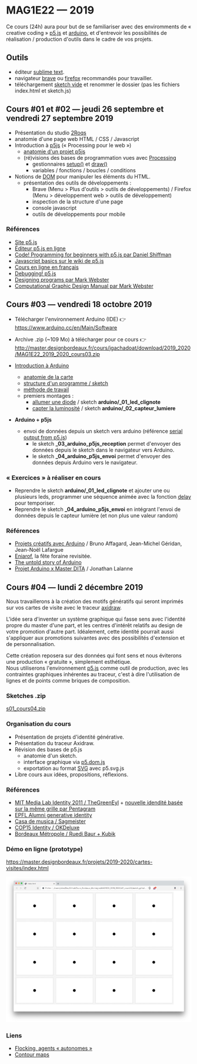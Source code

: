 MAG1E22 — 2019
===============================================

Ce cours (24h) aura pour but de se familiariser avec des enviromments de « creative coding » [p5.js](https://p5js.org/) et [arduino](https://www.arduino.cc/), et d'entrevoir les possibilités de réalisation / production d'outils dans le cadre de vos projets.

## Outils
* éditeur [sublime text](https://www.sublimetext.com/).
* navigateur [brave](https://brave.com/) ou [firefox](https://www.mozilla.org/fr/firefox/new/) recommandés pour travailler.
* téléchargement [sketch vide](s01_cours01/01-exemple-vide.zip) et renommer le dossier (pas les fichiers index.html et sketch.js)

## Cours #01 et #02 — jeudi 26 septembre et vendredi 27 septembre 2019 
* Présentation du studio [2Roqs](http://www.2roqs.fr) 
* anatomie d'une page web HTML / CSS / Javascript
* Introduction à [p5js](https://p5js.org/) (« Processing pour le web »)
  * [anatomie d'un projet p5js](https://p5js.org/get-started/)
  * (ré)visions des bases de programmation vues avec [Processing](https://processing.org/)
     * gestionnaires [setup()](https://p5js.org/reference/#/p5/setup) et [draw()](https://p5js.org/reference/#/p5/draw)
     * variables / fonctions / boucles / conditions
* Notions de [DOM](https://fr.wikipedia.org/wiki/Document_Object_Model) pour manipuler les éléments du HTML.
  * présentation des outils de développements :
    * Brave (Menu > Plus d'outils > outils de développements) / Firefox (Menu > développement web > outils de développement) 
    * inspection de la structure d'une page
    * console javascript
    * outils de développements pour mobile

### Références
* [Site p5.js](https://p5js.org/)
* [Éditeur p5.js en ligne](https://editor.p5js.org/)
* [Code! Programming for beginners with p5.js par Daniel Shiffman](https://www.youtube.com/watch?v=yPWkPOfnGsw)
* [Javascript basics sur le wiki de p5.js](https://github.com/processing/p5.js/wiki/JavaScript-basics)
* [Cours en ligne en français](http://www.lyceelecorbusier.eu/p5js/)
* [Debugging! p5.js](https://p5js.org/learn/debugging.html)
* [Designing programs par Mark Webster](https://designingprograms.bitbucket.io)
* [Computational Graphic Design Manual par Mark Webster](https://dpmanual.bitbucket.io)

## Cours #03 — vendredi 18 octobre 2019 

* Télécharger l'environnement Arduino (IDE) :point_right: https://www.arduino.cc/en/Main/Software
* Archive .zip (~109 Mo) à télécharger pour ce cours :point_right: http://master.designbordeaux.fr/cours/jgachadoat/download/2019_2020/MAG1E22_2019_2020_cours03.zip

* [Introduction à Arduino](
http://master.designbordeaux.fr/cours/jgachadoat/arduino/index.html)
  * [anatomie de la carte](http://master.designbordeaux.fr/cours/jgachadoat/arduino/index.html#arduino)
  * [structure d'un programme / sketch](http://master.designbordeaux.fr/cours/jgachadoat/arduino/index.html#sketch)
  * [méthode de travail](http://master.designbordeaux.fr/cours/jgachadoat/arduino/index.html#methode_travail)
  * premiers montages : 
    * [allumer une diode](http://master.designbordeaux.fr/cours/jgachadoat/arduino/index.html#allumer_diode) / sketch **arduino/_01_led_clignote**
    * [capter la luminosité](http://master.designbordeaux.fr/cours/jgachadoat/arduino/index.html#capter_lumiere) / sketch **arduino/_02_capteur_lumiere**
* **Arduino + p5js**
  * envoi de données depuis un sketch vers arduino (référence [serial output from p5.js](https://itp.nyu.edu/physcomp/labs/labs-serial-communication/lab-serial-output-from-p5-js/))
    * le sketch **_03_arduino_p5js_reception** permet d'envoyer des données depuis le sketch dans le navigateur vers Arduino.
    * le sketch **_04_arduino_p5js_envoi** permet d'envoyer des données depuis Arduino vers le navigateur.
 
 ### « Exercices » à réaliser en cours
  * Reprendre le sketch **arduino/_01_led_clignote** et ajouter une ou plusieurs leds, programmer une séquence animée avec la fonction [delay](https://www.arduino.cc/reference/en/language/functions/time/delay/) pour temporiser.
  * Reprendre le sketch **_04_arduino_p5js_envoi** en intégrant l'envoi de données depuis le capteur lumière (et non plus une valeur random)
 
 ### Références
 * [Projets créatifs avec Arduino](https://www.eyrolles.com/Informatique/Livre/projets-creatifs-avec-arduino-9782744026171/) / Bruno Affagard, Jean-Michel Géridan, Jean-Noël Lafargue
 * [Eniarof](http://www.eniarof.com/maintenance), la fête foraine revisitée.
 * [The untold story of Arduino](https://arduinohistory.github.io/)
 * [Projet Arduino x Master DITA](http://jonathanlalanne.fr/arduino/accueil.html) / Jonathan Lalanne 
 
 ## Cours #04 — lundi 2 décembre 2019 
Nous travaillerons à la création des motifs génératifs qui seront imprimés sur vos cartes de visite avec le traceur [axidraw](https://axidraw.com/).

L'idée sera d'inventer un système graphique qui fasse sens avec l'identité propre du master d'une part, et les centres d'intérêt relatifs au design de votre promotion d'autre part. Idéalement, cette identité pourrait aussi s'appliquer aux promotions suivantes avec des possibilités d'extension et de personnalisation.

Cette création reposera sur des données qui font sens et nous éviterons une production « gratuite », simplement esthétique.  
Nous utiliserons l'environnement [p5.js](https://p5js.org/) comme outil de production, avec les contraintes graphiques inhérentes au traceur, c'est à dire l'utilisation de lignes et de points comme briques de composition. 

### Sketches .zip
[s01_cours04.zip](s01_cours04.zip)

### Organisation du cours
* Présentation de projets d'identité générative.
* Présentation du traceur Axidraw.
* Révision des bases de p5.js
  * anatomie d'un sketch. 
  * interface graphique via [p5.dom.js](https://p5js.org/reference/#group-DOM)
  * exportation au format [SVG](https://fr.wikipedia.org/wiki/Scalable_Vector_Graphics) avec p5.svg.js
* Libre cours aux idées, propositions, réflexions. 

### Références
* [MIT Media Lab Identity 2011 / TheGreenEyl](https://vimeo.com/20250134) + [nouvelle idendité basée sur la même grille par Pentagram](https://www.underconsideration.com/brandnew/archives/new_logo_and_identity_for_mit_media_lab_by_pentagram.php)
* [EPFL Alumni generative identity](https://www.youtube.com/watch?v=Qbg9be9yXaQ)
* [Casa de musica / Sagmeister](https://vimeo.com/17353965)
* [COP15 Identity / OKDeluxe](http://www.okdeluxe.co.uk/cop15/)
* [Bordeaux Métropole / Ruedi Baur + Kubik](https://www.grapheine.com/actulogo/nouvelle-identite-visuelle-generative-bordeaux-metropole)

### Démo en ligne (prototype)
https://master.designbordeaux.fr/projets/2019-2020/cartes-visites/index.html

![Prototype](s01_cours04/images/191201_Master_DIIS_cartes_visites_early_proto.jpg)

### Liens
* [Flocking, agents « autonomes »](https://p5js.org/examples/simulate-flocking.html)
* [Contour maps](https://www.axismaps.com/blog/2018/04/contours-in-browser/)



